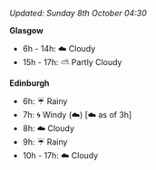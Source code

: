*Updated: Sunday 8th October 04:30*

**Glasgow**

* 6h - 14h: :cloud: Cloudy
* 15h - 17h: :partly_sunny: Partly Cloudy

**Edinburgh**

* 6h: :umbrella: Rainy
* 7h: :cyclone: Windy (:cloud:) [:cloud: as of 3h]
* 8h: :cloud: Cloudy
* 9h: :umbrella: Rainy
* 10h - 17h: :cloud: Cloudy
